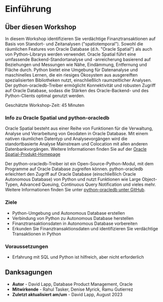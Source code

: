 # Einführung

## Über diesen Workshop

In diesem Workshop identifizieren Sie verdächtige Finanztransaktionen auf Basis von Standort- und Zeitanalysen ("spatiotemporal"). Sowohl die räumlichen Features von Oracle Database (d.h. "Oracle Spatial") als auch von Python-Librarys werden verwendet. Oracle Spatial führt eine umfassende Backend-Standortanalyse und -anreicherung basierend auf Beziehungen und Messungen wie Nähe, Eindämmung, Entfernung und Fläche durch. Python bietet eine Umgebung für Datenanalyse und maschinelles Lernen, die ein riesiges Ökosystem aus ausgereiften spezialisierten Bibliotheken nutzt, einschließlich raumzeitlicher Analysen. Der python-oracledb-Treiber ermöglicht Konnektivität und robusten Zugriff auf Oracle Database, sodass die Stärken des Oracle-Backend- und des Python-Clients optimal genutzt werden.

Geschätzte Workshop-Zeit: 45 Minuten

### Info zu Oracle Spatial und python-oracledb

Oracle Spatial besteht aus einer Reihe von Funktionen für die Verwaltung, Analyse und Verarbeitung von Geodaten in Oracle Database. Mit einem nativen räumlichen Datentyp und Analysevorgängen wird die standortbasierte Analyse Mainstream und Colocation mit allen anderen Datenbankvorgängen. Weitere Informationen finden Sie auf der [Oracle Spatial-Produkt-Homepage](https://www.oracle.com/database/spatial)

Der python-oracledb-Treiber ist ein Open-Source-Python-Modul, mit dem Programme auf Oracle Database zugreifen können. python-oracledb erleichtert den Zugriff auf Oracle Database (einschließlich Oracle Autonomous Database) von Python und nutzt Funktionen wie Large Object-Typen, Advanced Queuing, Continuous Query Notification und vieles mehr. Weitere Informationen finden Sie unter [python-oracledb unter GitHub](https://oracle.github.io/python-oracledb/).

### Ziele

*   Python-Umgebung und Autonomous Database erstellen
*   Verbindung von Python zu Autonomous Database herstellen
*   Finanztransaktionsdaten in Autonomous Database vorbereiten
*   Erkunden Sie Finanztransaktionsdaten und identifizieren Sie verdächtige Transaktionen in Python

### Voraussetzungen

*   Erfahrung mit SQL und Python ist hilfreich, aber nicht erforderlich

## Danksagungen

*   **Autor** - David Lapp, Database Product Management, Oracle
*   **Mitwirkende** - Rahul Tasker, Denise Myrick, Ramu Gutierrez
*   **Zuletzt aktualisiert am/um** - David Lapp, August 2023